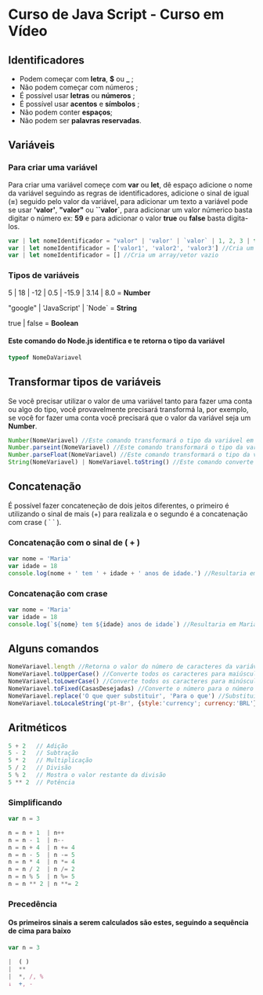 # Curso de Java Script - Curso em Vídeo

## Identificadores
* Podem começar com **letra**, **$** ou **_** ;
* Não podem começar com números ;
* É possível usar **letras** ou **números** ;
* É possível usar **acentos** e **símbolos** ;
* Não podem conter **espaços**;
* Não podem ser **palavras reservadas**.

## Variáveis

### Para criar uma variável

Para criar uma variável começe com **var** ou **let**, dê espaço adicione o nome da variável seguindo as regras de identificadores, adicione o sinal de igual (**=**) seguido pelo valor da variável, para adicionar um texto a variável pode se usar **'valor'**, **"valor"** ou **``valor`**, para adicionar um valor númerico basta digitar o número ex: **59** e para adicionar o valor **true** ou **false** basta digita-los.

~~~javascript
var | let nomeIdentificador = "valor" | 'valor' | `valor` | 1, 2, 3 | true | false
var | let nomeIdentificador = ['valor1', 'valor2', 'valor3'] //Cria um array/vetor com estes valores
var | let nomeIdentificador = [] //Cria um array/vetor vazio
~~~

### Tipos de variáveis

<p>5 | 18 | -12 | 0.5 | -15.9 | 3.14 | 8.0 = <strong>Number</strong></p>
<p>"google" | 'JavaScript' | `Node` = <strong>String</strong></p>
<p>true | false = <strong>Boolean</strong></p>

#### Este comando do Node.js identifica e te retorna o tipo da variável
~~~javascript
typeof NomeDaVariavel
~~~

## Transformar tipos de variáveis

<p>Se você precisar utilizar o valor de uma variável tanto para fazer uma conta ou algo do tipo, você provavelmente precisará transformá la, por exemplo, se você for fazer uma conta você precisará que o valor da variável seja um <strong>Number</strong>.</p>

~~~javascript
Number(NomeVariavel) //Este comando transformará o tipo da variável em um number que o próprio JavaScript achar melhor
Number.parseint(NomeVariavel) //Este comando transformará o tipo da variável para inteiro
Number.parseFloat(NomeVariavel) //Este comando transformará o tipo da variável para real
String(NomeVariavel) | NomeVariavel.toString() //Este comando converte o tipo de uma variável númerica para String
~~~

## Concatenação

<p>É possível fazer concateneção de dois jeitos diferentes, o primeiro é utilizando o sinal de mais (+) para realizala e o segundo é a concatenação com crase ( ` ` ).</p>

### Concatenação com o sinal de ( + )

~~~javascript
var nome = 'Maria'
var idade = 18
console.log(nome + ' tem ' + idade + ' anos de idade.') //Resultaria em Maria tem 18 anos de idade.
~~~

### Concatenação com crase

~~~javascript
var nome = 'Maria'
var idade = 18
console.log(`${nome} tem ${idade} anos de idade`) //Resultaria em Maria tem 18 anos de idade.
~~~

## Alguns comandos

~~~javascript
NomeVariavel.length //Retorna o valor do número de caracteres da variável
NomeVariavel.toUpperCase() //Converte todos os caracteres para maiúsculos
NomeVariavel.toLowerCase() //Converte todos os caracteres para minúsculos
NomeVariavel.toFixed(CasasDesejadas) //Converte o número para o número de casas desejadas
NomeVariavel.replace('O que quer substituir', 'Para o que') //Substitui o texto desejado
NomeVariavel.toLocaleString('pt-Br', {style:'currency'; currency:'BRL'}) //Faz a conversão para dinheiro em real
~~~

## Aritméticos

~~~javascript
5 + 2   // Adição
5 - 2   // Subtração
5 * 2   // Multiplicação
5 / 2   // Divisão
5 % 2   // Mostra o valor restante da divisão
5 ** 2  // Potência
~~~

### Simplificando

~~~javascript
var n = 3

n = n + 1  | n++
n = n - 1  | n--
n = n + 4  | n += 4
n = n - 5  | n -= 5
n = n * 4  | n *= 4
n = n / 2  | n /= 2
n = n % 5  | n %= 5
n = n ** 2 | n **= 2
~~~

### Precedência

#### Os primeiros sinais a serem calculados são estes, seguindo a sequência de cima para baixo

~~~javascript
var n = 3

|  ( )
|  **
|  *, /, %
↓  +, -
~~~






